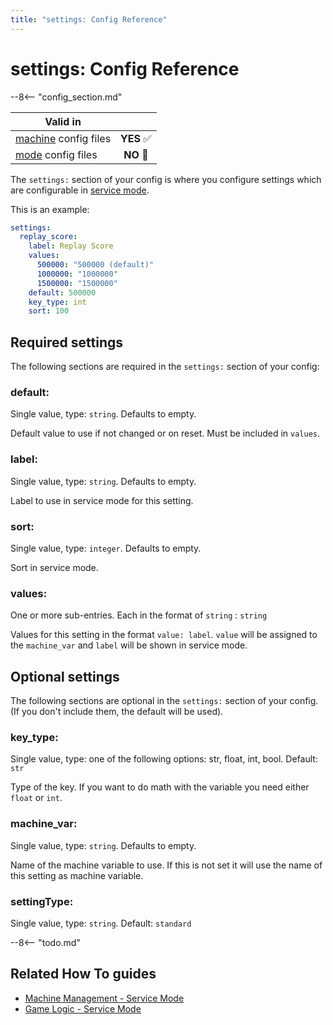 ```yaml
---
title: "settings: Config Reference"
---
```


# settings: Config Reference

--8<-- "config_section.md"

| Valid in | |
|-----|:----:|
|[machine](instructions/machine_config.md) config files |**YES** :white_check_mark:|
|[mode](instructions/mode_config.md) config files|**NO** :no_entry_sign:|

The `settings:` section of your config is where you configure settings
which are configurable in
[service mode](../game_logic/service_mode.md).

This is an example:

``` yaml
settings:
  replay_score:
    label: Replay Score
    values:
      500000: "500000 (default)"
      1000000: "1000000"
      1500000: "1500000"
    default: 500000
    key_type: int
    sort: 100
```

## Required settings

The following sections are required in the `settings:` section of your
config:

### default:

Single value, type: `string`. Defaults to empty.

Default value to use if not changed or on reset. Must be included in
`values`.

### label:

Single value, type: `string`. Defaults to empty.

Label to use in service mode for this setting.

### sort:

Single value, type: `integer`. Defaults to empty.

Sort in service mode.

### values:

One or more sub-entries. Each in the format of `string` : `string`

Values for this setting in the format `value: label`. `value` will be
assigned to the `machine_var` and `label` will be shown in service mode.

## Optional settings

The following sections are optional in the `settings:` section of your
config. (If you don't include them, the default will be used).

### key_type:

Single value, type: one of the following options: str, float, int, bool.
Default: `str`

Type of the key. If you want to do math with the variable you need
either `float` or `int`.

### machine_var:

Single value, type: `string`. Defaults to empty.

Name of the machine variable to use. If this is not set it will use the
name of this setting as machine variable.

### settingType:

Single value, type: `string`. Default: `standard`

--8<-- "todo.md"

## Related How To guides

* [Machine Management - Service Mode](../machine_management/service_mode.md)
* [Game Logic - Service Mode](../game_logic/service_mode.md)
